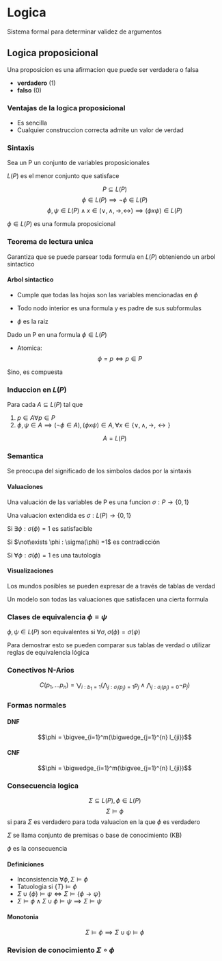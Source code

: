 # Logica

Sistema formal para determinar validez de argumentos

## Logica proposicional

Una proposicion es una afirmacion que puede ser verdadera o falsa

- **verdadero** (1)
- **falso** (0)

### Ventajas de la logica proposicional

- Es sencilla
- Cualquier construccion correcta admite un valor de verdad

### Sintaxis

Sea un P un conjunto de variables proposicionales

$L(P)$ es el menor conjunto que satisface

$$ P \subseteq L(P)$$
$$ \phi \in L(P) \implies \neg \phi \in L(P)$$
$$ \phi, \psi \in L(P) \wedge x \in ( \vee, \wedge, \rightarrow,\leftrightarrow) \implies (\phi x \psi) \in L(P)$$

$\phi \in L(P)$ es una formula proposicional

### Teorema de lectura unica

Garantiza que se puede parsear toda formula en $L(P)$ obteniendo un arbol sintactico

#### Arbol sintactico

- Cumple que todas las hojas son las variables mencionadas en $\phi$

- Todo nodo interior es una formula y es padre de sus subformulas

- $\phi$ es la raiz

Dado un P en una formula $\phi \in L(P)$

- Atomica:
  $$\phi = p \iff p \in P$$

Sino, es compuesta

### Induccion en $L(P)$

Para cada $A \subseteq L(P)$ tal que

1. $p \in A \forall p \in P$
2. $\phi, \psi \in A \implies (\neg \phi \in A), (\phi x \psi) \in A, \forall x \in \{\vee, \wedge, \rightarrow, \leftrightarrow \}$

$$A = L(P)$$

### Semantica

Se preocupa del significado de los simbolos dados por la sintaxis

#### Valuaciones

Una valuación de las variables de P es una funcion $\sigma : P \rightarrow \{0,1\}$

Una valuacion extendida es $\sigma : L(P) \rightarrow \{0,1\}$

Si $\exists \phi : \sigma(\phi) =1$ es satisfacible

Si $\not\exists \phi : \sigma(\phi) =1$ es contradicción

Si $\forall \phi : \sigma(\phi) = 1$ es una tautología

#### Visualizaciones

Los mundos posibles se pueden expresar de a través de tablas de verdad

Un modelo son todas las valuaciones que satisfacen una cierta formula

### Clases de equivalencia $\phi \equiv \psi$

$\phi, \psi \in L(P)$ son equivalentes si $\forall \sigma, \sigma(\phi) = \sigma(\psi)$

Para demostrar esto se pueden comparar sus tablas de verdad o utilizar reglas de equivalencia lógica

### Conectivos N-Arios

$$C(p_1,...p_n) = \bigvee_{i:b_1=1}(\bigwedge_{j:\sigma_i(p_j)=1}p_j\wedge\bigwedge_{j:\sigma_i(p_j)=0}\neg p_j)$$

### Formas normales

#### DNF

$$\phi = \bigvee_{i=1}^m(\bigwedge_{j=1}^{n} l_{ji})$$

#### CNF

$$\phi = \bigwedge_{i=1}^m(\bigvee_{j=1}^{n} l_{ji})$$

### Consecuencia logica

$$\Sigma \subseteq L(P), \phi \in L(P)$$
$$\Sigma \models \phi$$
si para $\Sigma$ es verdadero para toda valuacion en la que $\phi$ es verdadero

$\Sigma$ se llama conjunto de premisas o base de conocimiento (KB)

$\phi$ es la consecuencia

#### Definiciones

- Inconsistencia $\forall \phi, \Sigma \models \phi$
- Tatuologia si $\{T\} \models \phi$
- $\Sigma\cup\{\phi\} \models \psi \iff \Sigma \models \{\phi \rightarrow \psi\}$
- $\Sigma \models \phi \wedge \Sigma \cup \phi \models \psi \implies \Sigma \models \psi$

#### Monotonia

$$\Sigma \models \phi \implies \Sigma \cup \psi \models \phi$$

### Revision de conocimiento $\Sigma \circ \phi$

